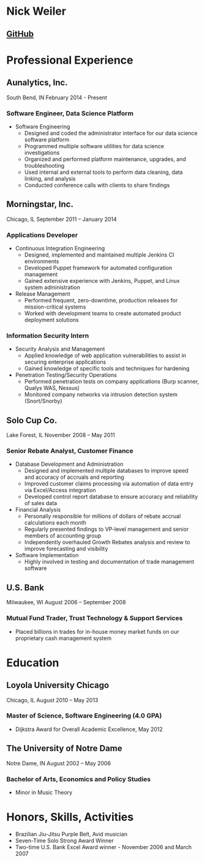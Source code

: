 # Nick Weiler
[GitHub](https://github.com/nweiler)
---
# Professional Experience

## Aunalytics, Inc.
South Bend, IN
February 2014 - Present

### Software Engineer, Data Science Platform
- Software Engineering
    - Designed and coded the administrator interface for our data science software platform
    - Programmed multiple software utilities for data science investigations
    - Organized and performed platform maintenance, upgrades, and troubleshooting
    - Used internal and external tools to perform data cleaning, data linking, and analysis
    - Conducted conference calls with clients to share findings

## Morningstar, Inc.
Chicago, IL
September 2011 – January 2014

### Applications Developer
- Continuous Integration Engineering
    - Designed, implemented and maintained multiple Jenkins CI environments
	- Developed Puppet framework for automated configuration management
	- Gained extensive experience with Jenkins, Puppet, and Linux system administration
- Release Management
    - Performed frequent, zero-downtime, production releases for mission-critical systems
	- Worked with development teams to create automated product deployment solutions

### Information Security Intern
- Security Analysis and Management
    - Applied knowledge of web application vulnerabilities to assist in securing enterprise applications
    - Gained knowledge of specific tools and techniques for hardening
- Penetration Testing/Security Operations
    - Performed penetration tests on company applications (Burp scanner, Qualys WAS, Nessus)
    - Monitored company networks via intrusion detection system (Snort/Snorby)

## Solo Cup Co.
Lake Forest, IL
November 2008 – May 2011

### Senior Rebate Analyst, Customer Finance			
- Database Development and Administration
    - Designed and implemented multiple databases to improve speed and accuracy of accruals and reporting
    - Improved customer claims processing via automation of data entry via Excel/Access integration
    - Developed control report database to ensure accuracy and reliability of sales data
- Financial Analysis
    - Personally responsible for millions of dollars of rebate accrual calculations each month
    - Regularly presented findings to VP-level management and senior members of accounting group
    - Independently overhauled Growth Rebates analysis and review to improve forecasting and visibility
- Software Implementation
    - Highly involved in testing and documentation of trade management software

## U.S. Bank
Milwaukee, WI
August 2006 – September 2008

### Mutual Fund Trader, Trust Technology & Support Services
- Placed billions in trades for in-house money market funds on our proprietary cash management system

# Education
## Loyola University Chicago
Chicago, IL
August 2010 – May 2013

### Master of Science, Software Engineering (4.0 GPA)
- Dijkstra Award for Overall Academic Excellence, May 2012

## The University of Notre Dame
Notre Dame, IN
August 2002 – May 2006

### Bachelor of Arts, Economics and Policy Studies
- Minor in Music Theory

# Honors, Skills, Activities
- Brazilian Jiu-Jitsu Purple Belt, Avid musician
- Seven-Time Solo Strong Award Winner
- Two-time U.S. Bank Excel Award winner - November 2006 and March 2007
